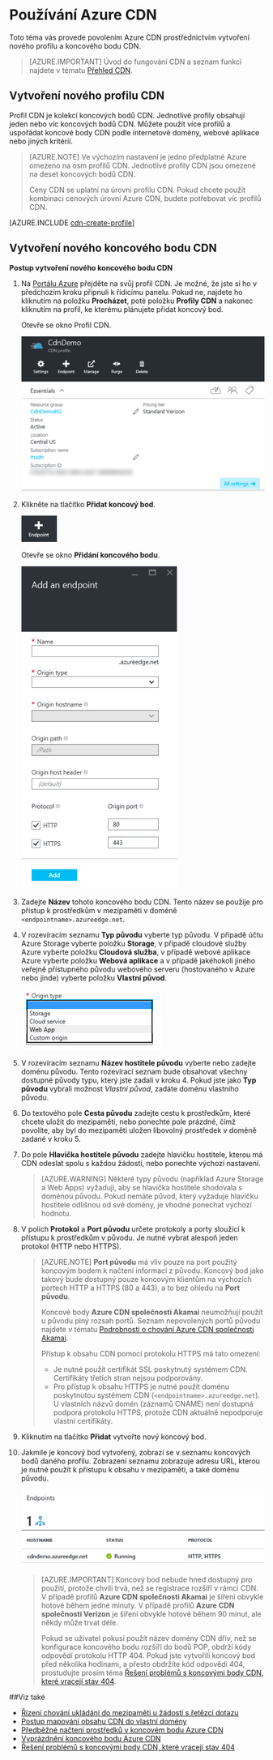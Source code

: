 <properties
     pageTitle="Používání Azure CDN"
     description="Toto téma ukazuje, jak povolit Síť pro doručování obsahu (CDN) pro Azure. Kurz vás provede vytvořením nového profilu a koncového bodu CDN."
     services="cdn"
     documentationCenter=""
     authors="camsoper"
     manager="erikre"
     editor=""/>
<tags
     ms.service="cdn"
     ms.workload="media"
     ms.tgt_pltfrm="na"
     ms.devlang="na"
     ms.topic="get-started-article"
     ms.date="05/24/2016" 
     ms.author="casoper"/>

# Používání Azure CDN  

Toto téma vás provede povolením Azure CDN prostřednictvím vytvoření nového profilu a koncového bodu CDN.

>[AZURE.IMPORTANT] Úvod do fungování CDN a seznam funkcí najdete v tématu [Přehled CDN](./cdn-overview.md).

## Vytvoření nového profilu CDN

Profil CDN je kolekcí koncových bodů CDN.  Jednotlivé profily obsahují jeden nebo víc koncových bodů CDN.  Můžete použít více profilů a uspořádat koncové body CDN podle internetové domény, webové aplikace nebo jiných kritérií.

> [AZURE.NOTE] Ve výchozím nastavení je jedno předplatné Azure omezeno na osm profilů CDN. Jednotlivé profily CDN jsou omezené na deset koncových bodů CDN.
>
> Ceny CDN se uplatní na úrovni profilu CDN. Pokud chcete použít kombinaci cenových úrovní Azure CDN, budete potřebovat víc profilů CDN.

[AZURE.INCLUDE [cdn-create-profile](../../includes/cdn-create-profile.md)]

## Vytvoření nového koncového bodu CDN

**Postup vytvoření nového koncového bodu CDN**

1. Na [Portálu Azure](https://portal.azure.com) přejděte na svůj profil CDN.  Je možné, že jste si ho v předchozím kroku připnuli k řídicímu panelu.  Pokud ne, najdete ho kliknutím na položku **Procházet**, poté položku **Profily CDN** a nakonec kliknutím na profil, ke kterému plánujete přidat koncový bod.

    Otevře se okno Profil CDN.

    ![Profil CDN][cdn-profil-nastavení]

2. Klikněte na tlačítko **Přidat koncový bod**.

    ![Tlačítko Přidat koncový bod][cdn-nový-koncový bod-tlačítko]

    Otevře se okno **Přidání koncového bodu**.

    ![Okno Přidání koncového bodu][cdn-přidání-koncový bod]

3. Zadejte **Název** tohoto koncového bodu CDN.  Tento název se použije pro přístup k prostředkům v mezipaměti v doméně `<endpointname>.azureedge.net`.

4. V rozevíracím seznamu **Typ původu** vyberte typ původu.  V případě účtu Azure Storage vyberte položku **Storage**, v případě cloudové služby Azure vyberte položku **Cloudová služba**, v případě webové aplikace Azure vyberte položku **Webová aplikace** a v případě jakéhokoli jiného veřejně přístupného původu webového serveru (hostovaného v Azure nebo jinde) vyberte položku **Vlastní původ**.

    ![Typ původu CDN](./media/cdn-create-new-endpoint/cdn-origin-type.png)
        
5. V rozevíracím seznamu **Název hostitele původu** vyberte nebo zadejte doménu původu.  Tento rozevírací seznam bude obsahovat všechny dostupné původy typu, který jste zadali v kroku 4.  Pokud jste jako **Typ původu** vybrali možnost *Vlastní původ*, zadáte doménu vlastního původu.

6. Do textového pole **Cesta původu** zadejte cestu k prostředkům, které chcete uložit do mezipaměti, nebo ponechte pole prázdné, čímž povolíte, aby byl do mezipaměti uložen libovolný prostředek v doméně zadané v kroku 5.

7. Do pole **Hlavička hostitele původu** zadejte hlavičku hostitele, kterou má CDN odeslat spolu s každou žádostí, nebo ponechte výchozí nastavení.

    > [AZURE.WARNING] Některé typy původu (například Azure Storage a Web Apps) vyžadují, aby se hlavička hostitele shodovala s doménou původu. Pokud nemáte původ, který vyžaduje hlavičku hostitele odlišnou od své domény, je vhodné ponechat výchozí hodnotu.

8. V polích **Protokol** a **Port původu** určete protokoly a porty sloužící k přístupu k prostředkům v původu.  Je nutné vybrat alespoň jeden protokol (HTTP nebo HTTPS).
    
    > [AZURE.NOTE]  **Port původu** má vliv pouze na port použitý koncovým bodem k načtení informací z původu.  Koncový bod jako takový bude dostupný pouze koncovým klientům na výchozích portech HTTP a HTTPS (80 a 443), a to bez ohledu na **Port původu**.  
    >
    > Koncové body **Azure CDN společnosti Akamai** neumožňují použít u původu plný rozsah portů.  Seznam nepovolených portů původu najdete v tématu [Podrobnosti o chování Azure CDN společnosti Akamai](cdn-akamai-behavior-details.md).  
    >
    > Přístup k obsahu CDN pomocí protokolu HTTPS má tato omezení:
    > 
    > - Je nutné použít certifikát SSL poskytnutý systémem CDN. Certifikáty třetích stran nejsou podporovány.
    > - Pro přístup k obsahu HTTPS je nutné použít doménu poskytnutou systémem CDN (`<endpointname>.azureedge.net`). U vlastních názvů domén (záznamů CNAME) není dostupná podpora protokolu HTTPS, protože CDN aktuálně nepodporuje vlastní certifikáty.

9. Kliknutím na tlačítko **Přidat** vytvořte nový koncový bod.

10. Jakmile je koncový bod vytvořený, zobrazí se v seznamu koncových bodů daného profilu. Zobrazení seznamu zobrazuje adresu URL, kterou je nutné použít k přístupu k obsahu v mezipaměti, a také doménu původu.

    ![Koncový bod CDN][cdn-koncový bod-úspěch]

    > [AZURE.IMPORTANT] Koncový bod nebude hned dostupný pro použití, protože chvíli trvá, než se registrace rozšíří v rámci CDN.  V případě profilů <b>Azure CDN společnosti Akamai</b> je šíření obvykle hotové během jedné minuty.  V případě profilů <b>Azure CDN společnosti Verizon</b> je šíření obvykle hotové během 90 minut, ale někdy může trvat déle.
    >    
    > Pokud se uživatel pokusí použít název domény CDN dřív, než se konfigurace koncového bodu rozšíří do bodů POP, obdrží kódy odpovědí protokolu HTTP 404.  Pokud jste vytvořili koncový bod před několika hodinami, a přesto obdržíte kód odpovědi 404, prostudujte prosím téma [Řešení problémů s koncovými body CDN, které vracejí stav 404](cdn-troubleshoot-endpoint.md).


##Viz také
- [Řízení chování ukládání do mezipaměti u žádostí s řetězci dotazu](cdn-query-string.md)
- [Postup mapování obsahu CDN do vlastní domény](cdn-map-content-to-custom-domain.md)
- [Předběžné načtení prostředků v koncovém bodu Azure CDN](cdn-preload-endpoint.md)
- [Vyprázdnění koncového bodu Azure CDN](cdn-purge-endpoint.md)
- [Řešení problémů s koncovými body CDN, které vracejí stav 404](cdn-troubleshoot-endpoint.md)

[cdn-profil-nastavení]: ./media/cdn-create-new-endpoint/cdn-profile-settings.png
[cdn-nový-koncový bod-tlačítko]: ./media/cdn-create-new-endpoint/cdn-new-endpoint-button.png
[cdn-přidání-koncový bod]: ./media/cdn-create-new-endpoint/cdn-add-endpoint.png
[cdn-koncový bod-úspěch]: ./media/cdn-create-new-endpoint/cdn-endpoint-success.png



<!--HONumber=Jun16_HO2-->


